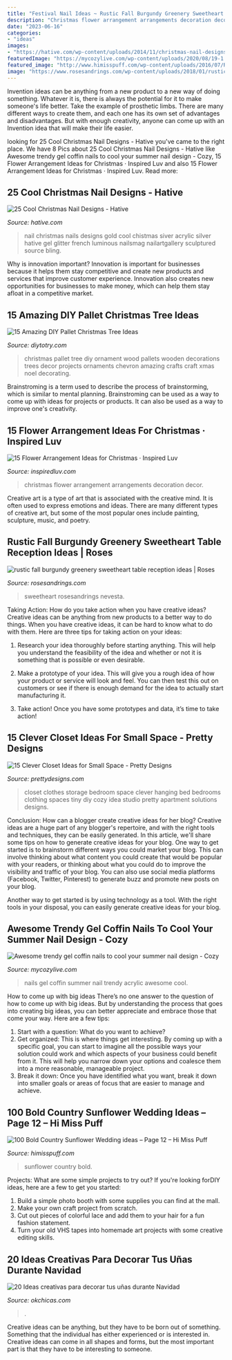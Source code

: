 ```yaml
---
title: "Festival Nail Ideas ~ Rustic Fall Burgundy Greenery Sweetheart Table Reception Ideas"
description: "Christmas flower arrangement arrangements decoration decor"
date: "2023-06-16"
categories:
- "ideas"
images:
- "https://hative.com/wp-content/uploads/2014/11/christmas-nail-designs/11-cool-christmas-nail-designs.jpg"
featuredImage: "https://mycozylive.com/wp-content/uploads/2020/08/19-1.jpg"
featured_image: "http://www.himisspuff.com/wp-content/uploads/2016/07/Rustic-camp-wedding-sign.jpg"
image: "https://www.rosesandrings.com/wp-content/uploads/2018/01/rustic-burgundy-and-orange-fall-wedding-recetion-sweetheart-table-decor.jpg"
---
```



Invention ideas can be anything from a new product to a new way of doing something. Whatever it is, there is always the potential for it to make someone's life better. Take the example of prosthetic limbs. There are many different ways to create them, and each one has its own set of advantages and disadvantages. But with enough creativity, anyone can come up with an Invention idea that will make their life easier.

	

		
looking for 25 Cool Christmas Nail Designs - Hative you've came to the right place. We have 8 Pics about 25 Cool Christmas Nail Designs - Hative like Awesome trendy gel coffin nails to cool your summer nail design - Cozy, 15 Flower Arrangement Ideas for Christmas · Inspired Luv and also 15 Flower Arrangement Ideas for Christmas · Inspired Luv. Read more:
		
    
## 25 Cool Christmas Nail Designs - Hative

<img loading=lazy src="https://hative.com/wp-content/uploads/2014/11/christmas-nail-designs/11-cool-christmas-nail-designs.jpg" onerror="this.onerror=null;this.src='https://tse3.mm.bing.net/th?id=OIP.KBlOtUi4yY1dvZbQf5Vj0QHaGp&amp;pid=15.1';" alt="25 Cool Christmas Nail Designs - Hative">

_Source: hative.com_

>nail christmas nails designs gold cool chistmas siver acrylic silver hative gel glitter french luminous nailsmag nailartgallery sculptured source bling. 

	

Why is innovation important?
Innovation is important for businesses because it helps them stay competitive and create new products and services that improve customer experience. Innovation also creates new opportunities for businesses to make money, which can help them stay afloat in a competitive market.

    
## 15 Amazing DIY Pallet Christmas Tree Ideas

<img loading=lazy src="http://diytotry.com/wp-content/uploads/2015/11/Chevron-Pallet-Ornament-Christmas-Tree.jpg" onerror="this.onerror=null;this.src='https://tse2.mm.bing.net/th?id=OIP.jlfrpQb1zC0laMXh-tbq-gAAAA&amp;pid=15.1';" alt="15 Amazing DIY Pallet Christmas Tree Ideas">

_Source: diytotry.com_

>christmas pallet tree diy ornament wood pallets wooden decorations trees decor projects ornaments chevron amazing crafts craft xmas noel decorating. 

	

Brainstroming is a term used to describe the process of brainstorming, which is similar to mental planning. Brainstroming can be used as a way to come up with ideas for projects or products. It can also be used as a way to improve one's creativity.

    
## 15 Flower Arrangement Ideas For Christmas · Inspired Luv

<img loading=lazy src="http://www.inspiredluv.com/wp-content/uploads/2016/10/6-Flower-Arrangements-for-Christmas.jpg" onerror="this.onerror=null;this.src='https://tse4.mm.bing.net/th?id=OIP.9nsHSk0VRqhw8Cyhjt_negHaLR&amp;pid=15.1';" alt="15 Flower Arrangement Ideas for Christmas · Inspired Luv">

_Source: inspiredluv.com_

>christmas flower arrangement arrangements decoration decor. 

	

Creative art is a type of art that is associated with the creative mind. It is often used to express emotions and ideas. There are many different types of creative art, but some of the most popular ones include painting, sculpture, music, and poetry.

    
## Rustic Fall Burgundy Greenery Sweetheart Table Reception Ideas | Roses

<img loading=lazy src="https://www.rosesandrings.com/wp-content/uploads/2018/01/rustic-burgundy-and-orange-fall-wedding-recetion-sweetheart-table-decor.jpg" onerror="this.onerror=null;this.src='https://tse3.mm.bing.net/th?id=OIP.1LeSjvRpNl7KUqnUF6940QHaLE&amp;pid=15.1';" alt="rustic fall burgundy greenery sweetheart table reception ideas | Roses">

_Source: rosesandrings.com_

>sweetheart rosesandrings nevesta. 

	

Taking Action: How do you take action when you have creative ideas?
Creative ideas can be anything from new products to a better way to do things. When you have creative ideas, it can be hard to know what to do with them. Here are three tips for taking action on your ideas:
1. Research your idea thoroughly before starting anything. This will help you understand the feasibility of the idea and whether or not it is something that is possible or even desirable.

2. Make a prototype of your idea. This will give you a rough idea of how your product or service will look and feel. You can then test this out on customers or see if there is enough demand for the idea to actually start manufacturing it.

3. Take action! Once you have some prototypes and data, it’s time to take action!

    
## 15 Clever Closet Ideas For Small Space - Pretty Designs

<img loading=lazy src="https://www.prettydesigns.com/wp-content/uploads/2015/10/Clothes-Storage.jpg" onerror="this.onerror=null;this.src='https://tse1.mm.bing.net/th?id=OIP.1aTzA40VQhfVq9wn073BxQHaLF&amp;pid=15.1';" alt="15 Clever Closet Ideas for Small Space - Pretty Designs">

_Source: prettydesigns.com_

>closet clothes storage bedroom space clever hanging bed bedrooms clothing spaces tiny diy cozy idea studio pretty apartment solutions designs. 

	

Conclusion: How can a blogger create creative ideas for her blog?
Creative ideas are a huge part of any blogger's repertoire, and with the right tools and techniques, they can be easily generated. In this article, we'll share some tips on how to generate creative ideas for your blog.
One way to get started is to brainstorm different ways you could market your blog. This can involve thinking about what content you could create that would be popular with your readers, or thinking about what you could do to improve the visibility and traffic of your blog. You can also use social media platforms (Facebook, Twitter, Pinterest) to generate buzz and promote new posts on your blog.

Another way to get started is by using technology as a tool. With the right tools in your disposal, you can easily generate creative ideas for your blog.

    
## Awesome Trendy Gel Coffin Nails To Cool Your Summer Nail Design - Cozy

<img loading=lazy src="https://mycozylive.com/wp-content/uploads/2020/08/19-1.jpg" onerror="this.onerror=null;this.src='https://tse4.mm.bing.net/th?id=OIP.O1-MF1qD2LScq-a6XvzrOQHaKS&amp;pid=15.1';" alt="Awesome trendy gel coffin nails to cool your summer nail design - Cozy">

_Source: mycozylive.com_

>nails gel coffin summer nail trendy acrylic awesome cool. 

	

How to come up with big ideas
There’s no one answer to the question of how to come up with big ideas. But by understanding the process that goes into creating big ideas, you can better appreciate and embrace those that come your way. Here are a few tips:
1. Start with a question: What do you want to achieve?
2. Get organized: This is where things get interesting. By coming up with a specific goal, you can start to imagine all the possible ways your solution could work and which aspects of your business could benefit from it. This will help you narrow down your options and coalesce them into a more reasonable, manageable project.
3. Break it down: Once you have identified what you want, break it down into smaller goals or areas of focus that are easier to manage and achieve.

    
## 100 Bold Country Sunflower Wedding Ideas – Page 12 – Hi Miss Puff

<img loading=lazy src="http://www.himisspuff.com/wp-content/uploads/2016/07/Rustic-camp-wedding-sign.jpg" onerror="this.onerror=null;this.src='https://tse3.mm.bing.net/th?id=OIP.kqbP1cThmg0BvSID8GOaswHaLH&amp;pid=15.1';" alt="100 Bold Country Sunflower Wedding ideas – Page 12 – Hi Miss Puff">

_Source: himisspuff.com_

>sunflower country bold. 

	

Projects: What are some simple projects to try out?
If you're looking forDIY ideas, here are a few to get you started: 
1. Build a simple photo booth with some supplies you can find at the mall.
2. Make your own craft project from scratch.
3. Cut out pieces of colorful lace and add them to your hair for a fun fashion statement. 
4. Turn your old VHS tapes into homemade art projects with some creative editing skills.

    
## 20 Ideas Creativas Para Decorar Tus Uñas Durante Navidad

<img loading=lazy src="https://www.okchicas.com/wp-content/uploads/2015/12/Diseños-de-uñas-navideños-19.jpg" onerror="this.onerror=null;this.src='https://tse2.mm.bing.net/th?id=OIP.AuomM0dl9AaLXrSDvtBYTAHaKZ&amp;pid=15.1';" alt="20 Ideas creativas para decorar tus uñas durante Navidad">

_Source: okchicas.com_

>. 

	

Creative ideas can be anything, but they have to be born out of something. Something that the individual has either experienced or is interested in. Creative ideas can come in all shapes and forms, but the most important part is that they have to be interesting to someone.

